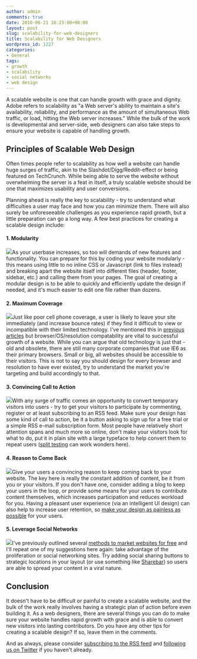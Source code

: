 ```yaml
---
author: admin
comments: true
date: 2010-06-21 16:23:00+00:00
layout: post
slug: scalability-for-web-designers
title: Scalability for Web Designers
wordpress_id: 1227
categories:
- General
tags:
- growth
- scalability
- social networks
- web design
---
```


A scalable website is one that can handle growth with grace and dignity. Adobe refers to scalability as  "a Web server's ability to maintain a site's availability, reliability, and performance as the amount of simultaneous Web traffic, or load, hitting the Web server increases."  While the bulk of the work is developmental and server-side, web designers can also take steps to ensure your website is capable of handling growth.<!-- more -->



## Principles of Scalable Web Design


Often times people refer to scalability as how well a website can handle huge surges of traffic, akin to the Slashdot/Digg/Reddit-effect or being featured on TechCrunch.  While being able to serve the website without overwhelming the server is a feat in itself, a truly scalable website should be one that maximizes usability and user conversions.

Planning ahead is really the key to scalability - try to understand what difficulties a user may face and how you can minimize them.  There will also surely be unforeseeable challenges as you experience rapid growth, but a little preparation can go a long way.  A few best practices for creating a scalable design include:



#### 1. Modularity

![](http://devgrow.com/wp-content/uploads/2010/06/modular.gif)As your userbase increases, so too will demands of new features and functionality.  You can prepare for this by coding your website modularly - this means using little to no inline CSS or Javascript (link to files instead) and breaking apart the website itself into different files (header, footer, sidebar, etc.) and calling them from your pages.  The goal of creating a modular design is to be able to quickly and efficiently update the design if needed, and it's much easier to edit one file rather than dozens.



#### 2. Maximum Coverage

![](http://devgrow.com/wp-content/uploads/2010/06/coverage.gif)Just like poor cell phone coverage, a user is likely to leave your site immediately (and increase bounce rates) if they find it difficult to view or incompatible with their limited technology.  I've mentioned this in [previous articles](http://devgrow.com/web-designers-not-everyone-uses-a-mac/) but browser/OS/resolution compatability are vital to successful growth of a website.  While you can argue that old technology is just that - old and obsolete, there are still many corporate companies that use IE6 as their primary browsers.  Small or big, all websites should be accessible to their visitors.  This is not to say you should design for every browser and resolution to have ever existed, try to understand the market you're targeting and build accordingly to that.



#### 3. Convincing Call to Action

![](http://devgrow.com/wp-content/uploads/2010/06/calltoaction.gif)With any surge of traffic comes an opportunity to convert temporary visitors into users - try to get your visitors to participate by commenting, register or at least subscribing to an RSS feed.  Make sure your design has some kind of call to action, be it a button asking to sign up for a free trial or a simple RSS e-mail subscription form.  Most people have relatively short attention spans and much more so online, don't make your visitors look for what to do, put it in plain site with a large typeface to help convert them to repeat users ([split testing](http://visualwebsiteoptimizer.com/) can work wonders here).



#### 4. Reason to Come Back

![](http://devgrow.com/wp-content/uploads/2010/06/content.gif)Give your users a convincing reason to keep coming back to your website.  The key here is really the constant addition of content, be it from you or your visitors.  If you don't have one, consider adding a blog to keep your users in the loop, or provide some means for your users to contribute content themselves, which increases participation and reduces workload for you.  Having a pleasant user experience (via an intelligent UI design) can also help to increase user retention, so [make your design as painless as possible](http://devgrow.com/design-etiquette-101/) for your users.



#### 5. Leverage Social Networks

![](http://devgrow.com/wp-content/uploads/2010/06/social.gif)I've previously outlined several [methods to market websites for free](http://devgrow.com/12-ways-to-market-your-website-for-free/) and I'll repeat one of my suggestions here again: take advantage of the proliferation or social networking sites.  Try adding social sharing buttons to strategic locations in your layout (or use something like [Sharebar](http://devgrow.com/sharebar-wordpress-plugin/)) so users are able to spread your content in a viral nature.



## Conclusion


It doesn't have to be difficult or painful to create a scalable website, and the bulk of the work really involves having a strategic plan of action before even building it.  As a web designers, there are several things you can do to make sure your website handles rapid growth with grace and is able to convert new visitors into lasting contributors.   Do you have any other tips for creating a scalable design?  If so, leave them in the comments.

And as always, please consider [subscribing to the RSS feed](http://feeds.feedburner.com/devgrow) and [following us on Twitter](http://twitter.com/ThinkDevGrow) if you haven't already.

